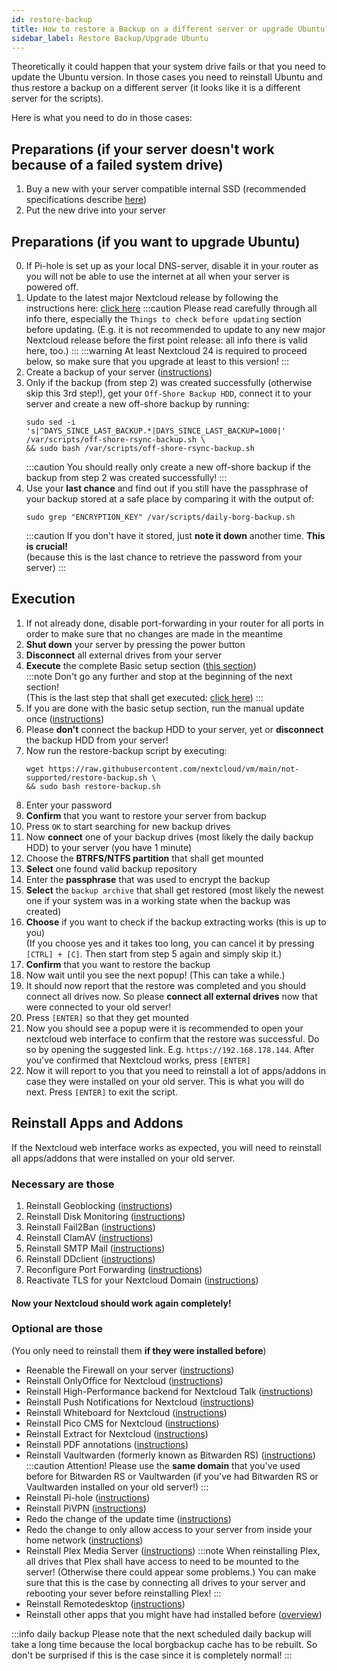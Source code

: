 ```yaml
---
id: restore-backup
title: How to restore a Backup on a different server or upgrade Ubuntu?
sidebar_label: Restore Backup/Upgrade Ubuntu
---
```


Theoretically it could happen that your system drive fails or that you need to update the Ubuntu version.
In those cases you need to reinstall Ubuntu and thus restore a backup on a different server (it looks like it is a different server for the scripts).

Here is what you need to do in those cases:
## Preparations (if your server doesn't work because of a failed system drive)
1. Buy a new with your server compatible internal SSD (recommended specifications describe [here](./hardware-recommendations#general-hardware-recommendations))
1. Put the new drive into your server

## Preparations (if you want to upgrade Ubuntu)
0. If Pi-hole is set up as your local DNS-server, disable it in your router as you will not be able to use the internet at all when your server is powered off.
1. Update to the latest major Nextcloud release by following the instructions here: [click here](./major-update)
:::caution
Please read carefully through all info there, especially the `Things to check before updating` section before updating. (E.g. it is not recommended to update to any new major Nextcloud release before the first point release: all info there is valid here, too.)
:::
:::warning
At least Nextcloud 24 is required to proceed below, so make sure that you upgrade at least to this version!
:::
1. Create a backup of your server ([instructions](./manual-backup))
1. Only if the backup (from step 2) was created successfully (otherwise skip this 3rd step!), get your `Off-Shore Backup HDD`, connect it to your server and create a new off-shore backup by running:
    ```shell
    sudo sed -i 's|^DAYS_SINCE_LAST_BACKUP.*|DAYS_SINCE_LAST_BACKUP=1000|' /var/scripts/off-shore-rsync-backup.sh \
    && sudo bash /var/scripts/off-shore-rsync-backup.sh
    ```
    :::caution
    You should really only create a new off-shore backup if the backup from step 2 was created successfully!
    :::
1. Use your **last chance** and find out if you still have the passphrase of your backup stored at a safe place by comparing it with the output of:
    ```shell
    sudo grep "ENCRYPTION_KEY" /var/scripts/daily-borg-backup.sh
    ```
    :::caution
    If you don't have it stored, just **note it down** another time. **This is crucial!**<br/>
    (because this is the last chance to retrieve the password from your server)
    :::

## Execution
1. If not already done, disable port-forwarding in your router for all ports in order to make sure that no changes are made in the meantime
1. **Shut down** your server by pressing the power button
1. **Disconnect** all external drives from your server
1. **Execute** the complete Basic setup section ([this section](./basic-setup))<br/>
    :::note
    Don't go any further and stop at the beginning of the next section!<br/>
    (This is the last step that shall get executed: [click here](./usb-boot))
    :::
1. If you are done with the basic setup section, run the manual update once ([instructions](./update-manually))
1. Please **don't** connect the backup HDD to your server, yet or **disconnect** the backup HDD from your server!
1. Now run the restore-backup script by executing:
    ```shell
    wget https://raw.githubusercontent.com/nextcloud/vm/main/not-supported/restore-backup.sh \
    && sudo bash restore-backup.sh
    ```
1. Enter your password
1. **Confirm** that you want to restore your server from backup
1. Press `OK` to start searching for new backup drives
1. Now **connect** one of your backup drives (most likely the daily backup HDD) to your server (you have 1 minute)
1. Choose the **BTRFS/NTFS partition** that shall get mounted
1. **Select** one found valid backup repository
1. Enter the **passphrase** that was used to encrypt the backup
1. **Select** the `backup archive` that shall get restored (most likely the newest one if your system was in a working state when the backup was created)
1. **Choose** if you want to check if the backup extracting works (this is up to you)<br/>
(If you choose yes and it takes too long, you can cancel it by pressing `[CTRL] + [C]`. Then start from step 5 again and simply skip it.)
1. **Confirm** that you want to restore the backup
1. Now wait until you see the next popup! (This can take a while.)
1. It should now report that the restore was completed and you should connect all drives now. So please **connect all external drives** now that were connected to your old server!
1. Press `[ENTER]` so that they get mounted
1. Now you should see a popup were it is recommended to open your nextcloud web interface to confirm that the restore was successful. Do so by opening the suggested link. E.g. `https://192.168.178.144`. After you've confirmed that Nextcloud works, press `[ENTER]`
1. Now it will report to you that you need to reinstall a lot of apps/addons in case they were installed on your old server. This is what you will do next. Press `[ENTER]` to exit the script.

## Reinstall Apps and Addons
If the Nextcloud web interface works as expected, you will need to reinstall all apps/addons that were installed on your old server.

### Necessary are those
1. Reinstall Geoblocking ([instructions](./geoblock))
1. Reinstall Disk Monitoring ([instructions](./smart))
1. Reinstall Fail2Ban ([instructions](./fail2ban))
1. Reinstall ClamAV ([instructions](./clamav))
1. Reinstall SMTP Mail ([instructions](./smtp-mail))
1. Reinstall DDclient ([instructions](./configure-ddclient))
1. Reconfigure Port Forwarding ([instructions](./port-forwarding))
1. Reactivate TLS for your Nextcloud Domain ([instructions](./activate-tls))

#### Now your Nextcloud should work again completely!

### Optional are those
(You only need to reinstall them **if they were installed before**)
- Reenable the Firewall on your server ([instructions](./firewall))
- Reinstall OnlyOffice for Nextcloud ([instructions](./onlyoffice))
- Reinstall High-Performance backend for Nextcloud Talk ([instructions](./hpb))
- Reinstall Push Notifications for Nextcloud ([instructions](./notify_push))
- Reinstall Whiteboard for Nextcloud ([instructions](./whiteboard))
- Reinstall Pico CMS for Nextcloud ([instructions](./pico))
- Reinstall Extract for Nextcloud ([instructions](./extract))
- Reinstall PDF annotations ([instructions](./pdfannotate))
- Reinstall Vaultwarden (formerly known as Bitwarden RS) ([instructions](./vaultwarden))
:::caution
Attention! Please use the **same domain** that you've used before for Bitwarden RS or Vaultwarden (if you've had Bitwarden RS or Vaultwarden installed on your old server!)
:::
- Reinstall Pi-hole ([instructions](./pi-hole))
- Reinstall PiVPN ([instructions](./pivpn))
- Redo the change of the update time ([instructions](./change-update-time))
- Redo the change to only allow access to your server from inside your home network ([instructions](./home-access-only))
- Reinstall Plex Media Server ([instructions](./pms))
:::note
When reinstalling Plex, all drives that Plex shall have access to need to be mounted to the server! (Otherwise there could appear some problems.) You can make sure that this is the case by connecting all drives to your server and rebooting your sever before reinstalling Plex!
:::
- Reinstall Remotedesktop ([instructions](./remotedesktop))
- Reinstall other apps that you might have had installed before ([overview](./more-apps)) 

:::info daily backup
Please note that the next scheduled daily backup will take a long time because the local borgbackup cache has to be rebuilt. So don't be surprised if this is the case since it is completely normal!
:::
